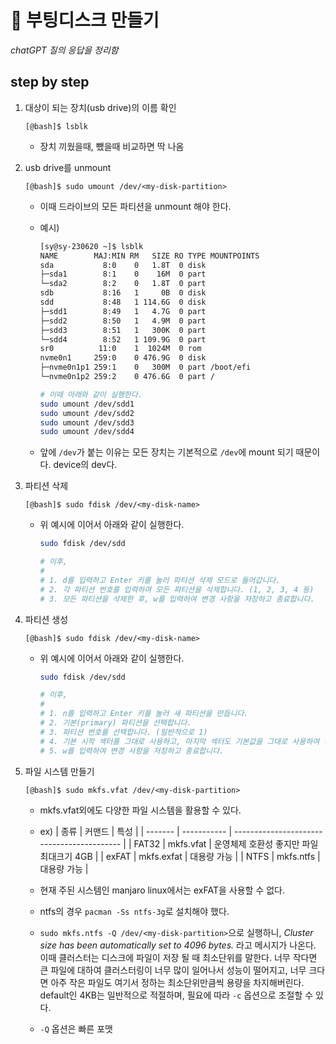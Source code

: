 # 󰏢 부팅디스크 만들기


_chatGPT 질의 응답을 정리함_

## step by step

1. 대상이 되는 장치(usb drive)의 이름 확인

   `[@bash]$ lsblk`

   - 장치 끼웠을때, 뺐을때 비교하면 딱 나옴

2. usb drive를 unmount

   `[@bash]$ sudo umount /dev/<my-disk-partition>`

   - 이때 드라이브의 모든 파티션을 unmount 해야 한다.
   - 예시)

       ```bash
       [sy@sy-230620 ~]$ lsblk
       NAME        MAJ:MIN RM   SIZE RO TYPE MOUNTPOINTS
       sda           8:0    0   1.8T  0 disk
       ├─sda1        8:1    0    16M  0 part
       └─sda2        8:2    0   1.8T  0 part
       sdb           8:16   1     0B  0 disk
       sdd           8:48   1 114.6G  0 disk
       ├─sdd1        8:49   1   4.7G  0 part
       ├─sdd2        8:50   1   4.9M  0 part
       ├─sdd3        8:51   1   300K  0 part
       └─sdd4        8:52   1 109.9G  0 part
       sr0          11:0    1  1024M  0 rom
       nvme0n1     259:0    0 476.9G  0 disk
       ├─nvme0n1p1 259:1    0   300M  0 part /boot/efi
       └─nvme0n1p2 259:2    0 476.6G  0 part /

       # 이때 아래와 같이 실행한다.
       sudo umount /dev/sdd1
       sudo umount /dev/sdd2
       sudo umount /dev/sdd3
       sudo umount /dev/sdd4
       ```

   - 앞에 `/dev`가 붙는 이유는 모든 장치는 기본적으로 `/dev`에
     mount 되기 때문이다. device의 dev다.

3. 파티션 삭제

   `[@bash]$ sudo fdisk /dev/<my-disk-name>`

   - 위 예시에 이어서 아래와 같이 실행한다.

       ```bash
       sudo fdisk /dev/sdd

       # 이후,
       #
       # 1. d를 입력하고 Enter 키를 눌러 파티션 삭제 모드로 들어갑니다.
       # 2. 각 파티션 번호를 입력하여 모든 파티션을 삭제합니다. (1, 2, 3, 4 등)
       # 3. 모든 파티션을 삭제한 후, w를 입력하여 변경 사항을 저장하고 종료합니다.
       ```

4. 파티션 생성

   `[@bash]$ sudo fdisk /dev/<my-disk-name>`

   - 위 예시에 이어서 아래와 같이 실행한다.

       ```bash
       sudo fdisk /dev/sdd

       # 이후,
       #
       # 1. n를 입력하고 Enter 키를 눌러 새 파티션을 만듭니다.
       # 2. 기본(primary) 파티션을 선택합니다.
       # 3. 파티션 번호를 선택합니다. (일반적으로 1)
       # 4. 기본 시작 섹터를 그대로 사용하고, 마지막 섹터도 기본값을 그대로 사용하여 전체 디스크를 단일 파티션으로 만듭니다.
       # 5. w를 입력하여 변경 사항을 저장하고 종료합니다.
       ```

5. 파일 시스템 만들기

   `[@bash]$ sudo mkfs.vfat /dev/<my-disk-partition>`

   - mkfs.vfat외에도 다양한 파일 시스템을 활용할 수 있다.
   - ex)
        | 종류    | 커맨드      | 특성                                       |
        | ------- | ----------- | ------------------------------------------ |
        | FAT32   | mkfs.vfat   | 운영체제 호환성 좋지만 파일 최대크기 4GB   |
        | exFAT   | mkfs.exfat  | 대용량 가능                                |
        | NTFS    | mkfs.ntfs   | 대용량 가능                                |

   - 현재 주된 시스템인 manjaro linux에서는 exFAT을 사용할 수 없다.
   - ntfs의 경우 `pacman -Ss ntfs-3g`로 설치해야 했다.
   - `sudo mkfs.ntfs -Q /dev/<my-disk-partition>`으로 실행하니,
     _Cluster size has been automatically set to 4096 bytes._ 라고 메시지가 나온다. 이때 클러스터는 디스크에
     파일이 저장 될 때 최소단위를 말한다. 너무 작다면 큰 파일에 대하여 클러스터링이 너무 많이 일어나서
     성능이 떨어지고, 너무 크다면 아주 작은 파일도 여기서 정하는 최소단위만큼씩 용량을 차지해버린다.
     default인 4KB는 일반적으로 적절하며, 필요에 따라 `-c` 옵션으로 조절할 수 있다.
   - `-Q` 옵션은 빠른 포맷
